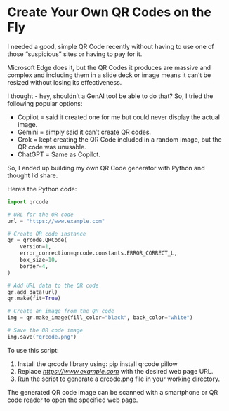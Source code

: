 # Create Your Own QR Codes on the Fly

I needed a good, simple QR Code recently without having to use one of those “suspicious” sites or having to pay for it.

Microsoft Edge does it, but the QR Codes it produces are massive and complex and including them in a slide deck or image means it can’t be resized without losing its effectiveness.

I thought - hey, shouldn’t a GenAI tool be able to do that? So, I tried the following popular options:

-   Copilot = said it created one for me but could never display the actual image.
-   Gemini = simply said it can’t create QR codes.
-   Grok = kept creating the QR Code included in a random image, but the QR code was unusable.
-   ChatGPT = Same as Copilot.

So, I ended up building my own QR Code generator with Python and thought I’d share.

Here’s the Python code:

```Python
import qrcode

# URL for the QR code
url = "https://www.example.com"

# Create QR code instance
qr = qrcode.QRCode(
    version=1,
    error_correction=qrcode.constants.ERROR_CORRECT_L,
    box_size=10,
    border=4,
)

# Add URL data to the QR code
qr.add_data(url)
qr.make(fit=True)

# Create an image from the QR code
img = qr.make_image(fill_color="black", back_color="white")

# Save the QR code image
img.save("qrcode.png")
```

To use this script:

1.  Install the qrcode library using: pip install qrcode pillow
2.  Replace *https://www.example.com* with the desired web page URL.
3.  Run the script to generate a qrcode.png file in your working directory.

The generated QR code image can be scanned with a smartphone or QR code reader to open the specified web page.
